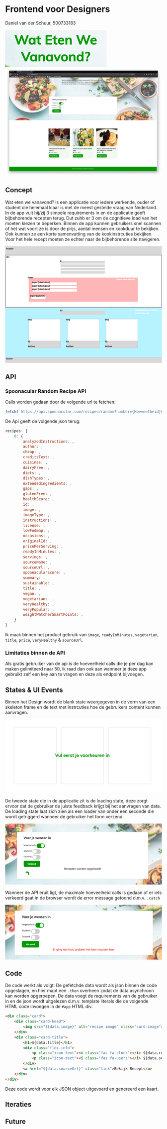 # Frontend voor Designers
Daniel van der Schuur,
500733183

![Logo](/img/logo.png "Logo")
![Screenshot](/img/screenshot.png "Screenshot")

## Concept

Wat eten we vanavond? is een applicatie voor iedere werkende, ouder of student die helemaal klaar is met de meest gestelde vraag van Nederland. In de app vult hij/zij 3 simpele requirements in en de applicatie geeft bijbehorende recepten terug. Dut zuhb er 3 om de cognitieve load van het moeten kiezen te beperken. Binnen de app kunnen gebruikers snel scannen of het wat voort ze is door de prijs, aantal mensen en kookduur te bekijken. Ook kunnen ze een korte samenvatting van de kookinstrcuties bekijken. Voor het hele recept moeten ze echter naar de bijbehorende site navigeren. 

![Conceptual](/img/conceptual.png "conceptual")


## API 
### Spoonacular Random Recipe API
Calls worden gedaan door de volgende url te fetchen:
```js
fetch(`https://api.spoonacular.com/recipes/random?number={Hoeveelheid}&tags={tags}&apiKey={******}`);
```

De Api geeft de volgende json terug:
```js
recipes: {
    0: {
        analyzedInstructions: ,
        author: ,
        cheap: ,
        creditsText: ,
        cuisines: ,
        dairyFree: ,
        diets: ,
        dishTypes: ,
        extendedIngredients: , 
        gaps: ,
        glutenFree: , 
        healthScore: ,
        id: ,
        image: ,
        imageType: ,
        instructions: ,
        license: ,
        lowFodmap: ,
        occasions: ,
        originalId: ,
        pricePerServing: ,
        readyInMinutes: ,
        servings: ,
        sourceName: ,
        sourceUrl: ,
        spoonacularScore: ,
        summary: ,
        sustainable: ,
        title: ,
        vegan: ,
        vegetarian:  ,
        veryHealthy: ,
        veryPopular: ,
        weightWatcherSmartPoints: ,
    }
}
```
 
Ik maak binnen het product gebruik van `image`, `readyInMinutes`, `vegetarian`, `title`, `price`, `veryHealthy` & `sourceUrl`.

### Limitaties binnen de API
Als gratis gebruiker van de api is de hoeveelheid calls die je per dag kan maken gelimiteerd naar 50, ik raad dan ook aan wanneer je deze app gebruikt zelf een key aan te vragen en deze als endpoint bijvoegen. 

## States & UI Events
Binnen het Design wordt de blank state weergegeven in de vorm van een skeleton frame en de text met instrcuties hoe de gebruikers content kunnen aanvragen.

![Skeleton](/img/skeletonframe.png "Skeleton")

De tweede state die in de applicatie zit is de loading state, deze zorgt ervoor dat de gebruiker de juiste feedback krijgt bij het aanvragen van data. De loading state laat zich zien als een loader van onder een seconde die wordt getriggerd wanneer de gebruiker het form verzend. 

![Loader](/img/loader.png "loader")

Wanneer de API eruit ligt, de maximale hoeveelheid calls is gedaan of er iets verkeerd gaat in de browser wordt de error message getoond d.m.v. `.catch`
 
![Error](/img/error.png "error")


## Code
De code werkt als volgt: De gefetchde data wordt als json binnen de code opgeslagen, en hier mapt een `.then` overheen zodat de data asynchroon kan worden opgeroepen. De data voegt de requirements van de gebruiker in en de json wordt uitgelezen d.m.v. template literals die de volgende HTML code invoegen in de `#app` HTML div. 

```html
<div class="card">
    <div class="card-head">
        <img src="${data.image}" alt="recipe image" class="card-image">
    </div>
    <div class="card-title">
        <h1>${data.title}</h1>
        <div class="flex-info">
            <p class="icon-text"><i class="fas fa-clock"></i> ${data.readyInMinutes}m</p>
            <p class="icon-text"><i class="fas fa-users"></i> ${data.servings}</p>
        </div>
        <a href="${data.sourceUrl}" class="link">Bekijk Recept</a>
    </div>
</div>
```

Deze code wordt voor elk JSON object uitgevoerd en genereerd een kaart.

## Iteraties


## Future